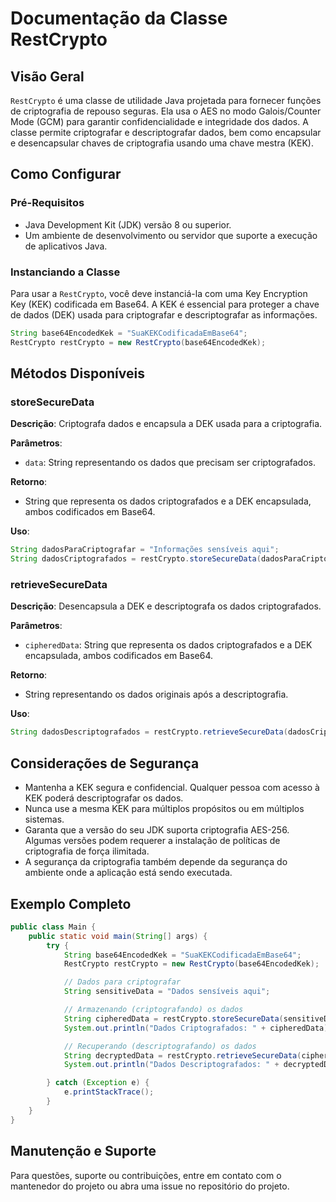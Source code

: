 # Documentação da Classe RestCrypto

## Visão Geral
`RestCrypto` é uma classe de utilidade Java projetada para fornecer funções de criptografia de repouso seguras. Ela usa o AES no modo Galois/Counter Mode (GCM) para garantir confidencialidade e integridade dos dados. A classe permite criptografar e descriptografar dados, bem como encapsular e desencapsular chaves de criptografia usando uma chave mestra (KEK).

## Como Configurar

### Pré-Requisitos
- Java Development Kit (JDK) versão 8 ou superior.
- Um ambiente de desenvolvimento ou servidor que suporte a execução de aplicativos Java.

### Instanciando a Classe
Para usar a `RestCrypto`, você deve instanciá-la com uma Key Encryption Key (KEK) codificada em Base64. A KEK é essencial para proteger a chave de dados (DEK) usada para criptografar e descriptografar as informações.

```java
String base64EncodedKek = "SuaKEKCodificadaEmBase64";
RestCrypto restCrypto = new RestCrypto(base64EncodedKek);
```

## Métodos Disponíveis

### storeSecureData
**Descrição**: Criptografa dados e encapsula a DEK usada para a criptografia.

**Parâmetros**:
- `data`: String representando os dados que precisam ser criptografados.

**Retorno**:
- String que representa os dados criptografados e a DEK encapsulada, ambos codificados em Base64.

**Uso**:
```java
String dadosParaCriptografar = "Informações sensíveis aqui";
String dadosCriptografados = restCrypto.storeSecureData(dadosParaCriptografar);
```

### retrieveSecureData
**Descrição**: Desencapsula a DEK e descriptografa os dados criptografados.

**Parâmetros**:
- `cipheredData`: String que representa os dados criptografados e a DEK encapsulada, ambos codificados em Base64.

**Retorno**:
- String representando os dados originais após a descriptografia.

**Uso**:
```java
String dadosDescriptografados = restCrypto.retrieveSecureData(dadosCriptografados);
```

## Considerações de Segurança
- Mantenha a KEK segura e confidencial. Qualquer pessoa com acesso à KEK poderá descriptografar os dados.
- Nunca use a mesma KEK para múltiplos propósitos ou em múltiplos sistemas.
- Garanta que a versão do seu JDK suporta criptografia AES-256. Algumas versões podem requerer a instalação de políticas de criptografia de força ilimitada.
- A segurança da criptografia também depende da segurança do ambiente onde a aplicação está sendo executada.

## Exemplo Completo
```java
public class Main {
    public static void main(String[] args) {
        try {
            String base64EncodedKek = "SuaKEKCodificadaEmBase64";
            RestCrypto restCrypto = new RestCrypto(base64EncodedKek);

            // Dados para criptografar
            String sensitiveData = "Dados sensíveis aqui";

            // Armazenando (criptografando) os dados
            String cipheredData = restCrypto.storeSecureData(sensitiveData);
            System.out.println("Dados Criptografados: " + cipheredData);

            // Recuperando (descriptografando) os dados
            String decryptedData = restCrypto.retrieveSecureData(cipheredData);
            System.out.println("Dados Descriptografados: " + decryptedData);

        } catch (Exception e) {
            e.printStackTrace();
        }
    }
}
```

## Manutenção e Suporte
Para questões, suporte ou contribuições, entre em contato com o mantenedor do projeto ou abra uma issue no repositório do projeto.